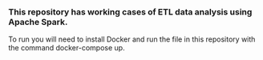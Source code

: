 ### This repository has working cases of ETL data analysis using Apache Spark.

To run you will need to install Docker and run the file in this repository with the command docker-compose up.
